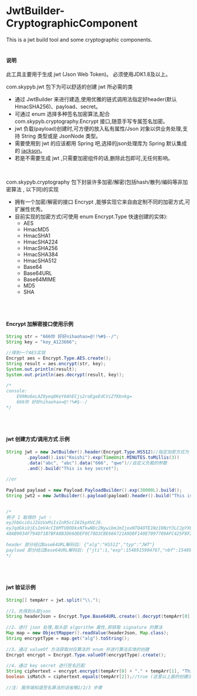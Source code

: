 # JwtBuilder-CryptographicComponent
This is a jwt build tool and some cryptographic components.
<br>
<br>

#### 说明  
此工具主要用于生成 jwt (Json Web Token)。 必须使用JDK1.8及以上。 

com.skypyb.jwt 包下为可以舒适的创建 jwt 所必需的类
- 通过 JwtBuilder 来进行建造,使用优雅的链式调用法指定好header(默认HmacSHA256)、payload、secret。  
- 可通过 enum 选择多种签名加密算法,配合 com.skypyb.cryptography.Encrypt 接口,随意手写专属签名加密。  
- jwt 负载(payload)创建时,可方便的放入私有属性/Json 对象以供业务处理,支持 String 类型或是 JsonNode 类型。
- 需要使用到 jwt 的应该都用 Spring 吧,选择的json处理库为 Spring 默认集成的 [jackson](https://github.com/FasterXML/jackson)。
- 若是不需要生成 jwt ,只需要加密组件的话,删除此包即可,无任何影响。
<br>

com.skypyb.cryptography 包下封装许多加密/解密(包括hash/散列/编码等非加密算法 , 以下同)的实现
- 拥有一个加密/解密的接口 Encrypt ,能够实现它来自由定制不同的加密方式,可扩展性优秀。
- 目前实现的加密方式(可使用 enum Encrypt.Type 快速创建的实体):  
    - AES
    - HmacMD5
    - HmacSHA1
    - HmacSHA224
    - HmacSHA256
    - HmacSHA384
    - HmacSHA512
    - Base64
    - Base64URL
    - Base64MIME
    - MD5
    - SHA

<br>
<br>

  
#### Encrypt 加解密接口使用示例
```java
String str = "666你 好好nihaohao=@!!%#$--/";
String key = "key_A123666";

//得到一个AES实现
Encrypt aes = Encrypt.Type.AES.create();
String result = aes.encrypt(str, key);
System.out.println(result);
System.out.println(aes.decrypt(result, key));
        
/*
console:
    E99No6eLAZ0yeq8KeY6AhECjs2roEgeEdCViZfKbnkg=
    666你 好好nihaohao=@!!%#$--/
*/
```
<br>
<br>

#### jwt 创建方式/调用方式 示例
```java
String jwt = new JwtBuilder().header(Encrypt.Type.HS512)//指定加密方式为 HmacSHA512
        .payload().iss("Koishi").exp(TimeUnit.MINUTES.toMillis(3))
        .data("abc", "abc").data("666", "qwe")//自定义负载的参数
        .and().build("This is key secret");
    
//or
    
Payload payload = new Payload.PayloadBuilder().exp(30000L).build();
String jwt2 = new JwtBuilder().payload(payload).header().build("This is key secret");
  

/*
例子 1 取得的 jwt :
eyJhbGciOiJIUzUxMiIsInR5cCI6IkpXVCJ9.
eyJqdGkiOjEsImV4cCI6MTU0ODkxNTkwNDc2NywibmJmIjoxNTQ4OTE1NzI0NzY3LCJpYXQiOjE1NDg5MTU3MjQ3NjcsImlzcyI6IktvaXNoaSIsImFiYyI6ImFiYyIsIjY2NiI6InF3ZSJ9.
48AB9034F794D71B7BFA8B3D660DEF0C78D3CBE666721A9D8F140E7097709AFC425F8F26454668C8A0B9A75A8A90D4954FAF6F84EE5FE4EE998CF9FD9669CD86
  
header 部分经过Base64URL解码后: {"alg":"HS512","typ":"JWT"}
payload 部分经过Base64URL解码后: {"jti":1,"exp":1548915904767,"nbf":1548915724767,"iat":1548915724767,"iss":"Koishi","abc":"abc","666":"qwe"}
*/
```

<br>
<br>

#### jwt 验证示例 
```java
String[] tempArr = jwt.split("\\.");
  
//1、先得到头部json
String headerJson = Encrypt.Type.Base64URL.create().decrypt(tempArr[0], null);
  
//2、进行 json 处理,取头部 algorithm 属性,即获取 signature 的算法
Map map = new ObjectMapper().readValue(headerJson, Map.class);
String encryptType = map.get("alg").toString();
  
//3、通过 valueOf 方法获取对应算法的 enum 并进行算法实体的创建
Encrypt encrypt = Encrypt.Type.valueOf(encryptType).create();
  
//4、通过 key secret 进行签名匹配
String ciphertext = encrypt.encrypt(tempArr[0] + "." + tempArr[1], "This is key secret");
boolean isMatch = ciphertext.equals(tempArr[2]);//true (这里以上面的创建示例1作为演示)
  
//注: 服务端知道签名算法的话省略1/2/3 步骤
```